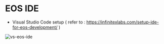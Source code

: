 
# EOS IDE
- Visual Studio Code setup ( refer to : https://infinitexlabs.com/setup-ide-for-eos-development/ )

![vs-eos-ide](https://user-images.githubusercontent.com/18479250/47142091-1a069d00-d2fd-11e8-983e-e44736f337d1.jpg)
